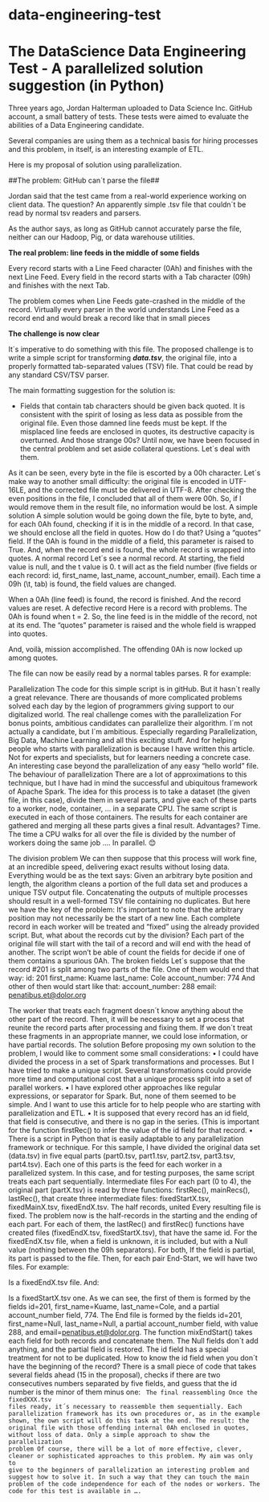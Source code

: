 # data-engineering-test
# The DataScience Data Engineering Test - A parallelized solution suggestion (in Python)

Three years ago, Jordan Halterman  uploaded to Data Science Inc. GitHub account, a small battery of tests. These tests were aimed to evaluate the abilities of a Data Engineering candidate.

Several companies are using them as a technical basis for hiring processes and this problem, in itself, is an interesting example of ETL. 

Here is my proposal of solution using parallelization. 

##The problem: GitHub can´t parse the file##

Jordan said that the test came from a real-world experience working on client data. The question? An apparently simple .tsv file that couldn´t be read by normal tsv readers and parsers.

As the author says, as long as GitHub cannot accurately parse the file, neither can our Hadoop, Pig, or data warehouse utilities.

**The real problem: line feeds in the middle of some fields**

Every record starts with a Line Feed character (0Ah) and finishes with the next Line Feed. Every field in the record starts with a Tab character (09h) and finishes with the next Tab.

The problem comes when Line Feeds gate-crashed in the middle of the record. Virtually every parser in the world understands Line Feed as a record end and would break a record like that in small pieces

**The challenge is now clear**

It´s imperative to do something with this file. The proposed challenge is to write a simple script for transforming ***data.tsv***, the original file, into a properly formatted tab-separated values (TSV) file. That could be read by any standard CSV/TSV parser.

The main formatting suggestion for the solution is:
* Fields that contain tab characters should be given back quoted.
It is consistent with the spirit of losing as less data as possible from the original file. Even those damned line feeds must be kept. If the misplaced line feeds are enclosed in quotes, its destructive capacity is overturned.
And those strange 00s?
Until now, we have been focused in the central problem and set aside collateral questions. Let´s deal with them.
 
As it can be seen, every byte in the file is escorted by a 00h character. Let´s make way to another small difficulty: the original file is encoded in UTF-16LE, and the corrected file must be delivered in UTF-8.
After checking the even positions in the file, I concluded that all of them were 00h. So, if I would remove them in the result file, no information would be lost.
A simple solution
A simple solution would be going down the file, byte to byte, and, for each 0Ah found, checking if it is in the middle of a record. In that case, we should enclose all the field in quotes.
How do I do that? Using a “quotes” field. If the 0Ah is found in the middle of a field, this parameter is raised to True. And, when the record end is found, the whole record is wrapped into quotes.
A normal record
Let´s see a normal record. At starting, the field value is null, and the t value is 0. t will act as the field number (five fields or each record: id, first_name, last_name, account_number, email).
Each time a 09h (\t, tab) is found, the field values are changed.
 
When a 0Ah (line feed) is found, the record is finished. And the record values are reset.
A defective record
Here is a record with problems. The 0Ah is found when t = 2. So, the line feed is in the middle of the record, not at its end. The “quotes” parameter is raised and the whole field is wrapped into quotes.
 
And, voilà, mission accomplished. The offending 0Ah is now locked up among quotes. 
 
The file can now be easily read by a normal tables parses. R for example:
 
Parallelization
The code for this simple script is in gitHub. But it hasn´t really a great relevance. There are thousands of more complicated problems solved each day by the legion of programmers giving support to our digitalized world.
 The real challenge comes with the parallelization 
For bonus points, ambitious candidates can parallelize their algorithm.
I´m not actually a candidate, but I´m ambitious. Especially regarding Parallelization, Big Data, Machine Learning and all this exciting stuff.
And for helping people who starts with parallelization is because I have written this article. Not for experts and specialists, but for learners needing a concrete case. An interesting case beyond the parallelization of any easy “hello world” file.
The behaviour of parallelization
There are a lot of approximations to this technique, but I have had in mind the successful and ubiquitous framework of Apache Spark.
The idea for this process is to take a dataset (the given file, in this case), divide them in several parts, and give each of these parts to a worker, node, container, … in a separate CPU. 
The same script is executed in each of those containers. The results for each container are gathered and merging all these parts gives a final result.
Advantages? Time. The time a CPU walks for all over the file is divided by the number of workers doing the same job …. In parallel. 😊
 
The division problem
We can then suppose that this process will work fine, at an incredible speed, delivering exact results without losing data.
Everything would be as the text says:
Given an arbitrary byte position and length, the algorithm cleans a portion of the full data set and produces a unique TSV output file.
Concatenating the outputs of multiple processes should result in a well-formed TSV file containing no duplicates.
But here we have the key of the problem:
It's important to note that the arbitrary position may not necessarily be the start of a new line.
Each complete record in each worker will be treated and “fixed” using the already provided script. But, what about the records cut by the division?
Each part of the original file will start with the tail of a record and will end with the head of another. The script won’t be able of count the fields for decide if one of them contains a spurious 0Ah.
The broken fields
Let´s suppose that the record #201 is split among two parts of the file. One of them would end that way: 
id: 201
first_name: Kuame
last_name: Cole
account_number: 774
And other of then would start like that:
account_number: 288
email: penatibus.et@dolor.org


The worker that treats each fragment doesn´t know anything about the other part of the record. Then, it will be necessary to set a process that reunite the record parts after processing and fixing them. If we don´t treat these fragments in an appropriate manner, we could lose information, or have partial records.
The solution
Before proposing my own solution to the problem, I would like to comment some small considerations:
•	I could have divided the process in a set of Spark transformations and processes. But I have tried to make a unique script. Several transformations could provide more time and computational cost that a unique process split into a set of parallel workers.
•	I have explored other approaches like regular expressions, or separator for Spark. But, none of them seemed to be simple. And I want to use this article for to help people who are starting with parallelization and ETL.
•	It is supposed that every record has an id field, that field is consecutive, and there is no gap in the series. (This is important for the function firstRec() to infer the value of the id field for that record.
•	There is a script in Python that is easily adaptable to any parallelization framework or technique.
For this sample, I have divided the original data set (data.tsv) in five equal parts (part0.tsv, part1.tsv, part2.tsv, part3.tsv, part4.tsv). Each one of this parts is the feed for each worker in a parallelized system. In this case, and for testing purposes, the same script treats each part sequentially.
Intermediate files
For each part (0 to 4), the original part (partX.tsv) is read by three functions: firstRec(), mainRecs(), lastRec(), that create three intermediate files: fixedStartX.tsv, fixedMainX.tsv, fixedEndX.tsv. 
The half records, united
Every resulting file is fixed. The problem now is the half-records in the starting and the ending of each part.
For each of them, the lastRec() and  firstRec() functions have created files (fixedEndX.tsv, fixedStartX.tsv), that have the same id. For the fixedEndX.tsv file, when a field is unknown, it is included, but with a Null value (nothing between the 09h separators). For both, If the field is partial, its part is passed to the file.
Then, for each pair End-Start, we will have two files. For example:
 
Is a fixedEndX.tsv file. And:
 
Is a fixedStartX.tsv one.
As we can see, the first of them is formed by the fields id=201, first_name=Kuame, last_name=Cole, and a partial account_number field, 774.
The End file is formed by the fields id=201, first_name=Null, last_name=Null, a partial account_number field, with value 288, and email=penatibus.et@dolor.org.
The function mixEndStart() takes each field for both records and concatenate them. The Null  fields don´t add anything, and the partial field is restored. The id field has a special treatment for not to be duplicated.
How to know the id field when you don´t have the beginning of the record?
There is a small piece of code that takes several fields ahead (15 in the proposal), checks if there are two consecutives numbers separated by five fields, and guess that the id number is the minor of them minus one:
<code>
The final reassembling
Once the fixedXXX.tsv files ready, it´s necessary to reassemble them sequentially. Each parallelization framework has its own procedures or, as in the example shown, the own script will do this task at the end. The result: the original file with those offending internal 0Ah enclosed in quotes, without loss of data.
Only a simple approach to show the parallelization problem
Of course, there will be a lot of more effective, clever, cleaner or sophisticated approaches to this problem. My aim was only to give to the beginners of parallelization an interesting problem and suggest how to solve it. In such a way that they can touch the main problem of the code independence for each of the nodes or workers.
The code for this test is available in …. 
